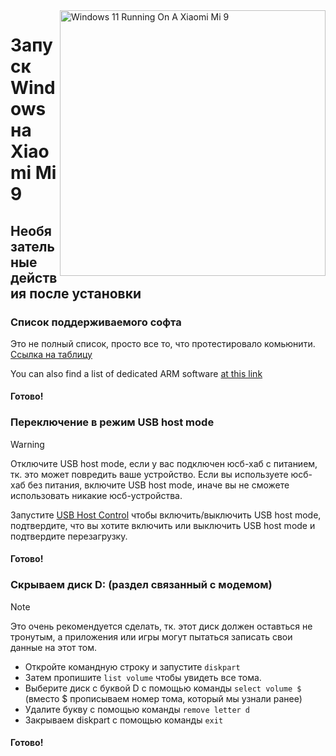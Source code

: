 <img align="right" src="https://raw.githubusercontent.com/woacepheus/Port-Windows-11-Xiaomi-Mi-9/main/cepheus.png" width="425" alt="Windows 11 Running On A Xiaomi Mi 9">

# Запуск Windows на Xiaomi Mi 9

## Необязательные действия после установки

### Список поддерживаемого софта
Это не полный список, просто все то, что протестировало комьюнити.
[Ссылка на таблицу](https://docs.google.com/spreadsheets/d/1XYuoySgYQE0HL573sA-0RGMX7I4lt5rWJuQ8Z8yRJNY/edit?usp=drivesdk)

You can also find a list of dedicated ARM software [at this link](https://armrepo.ver.lt/)

#### Готово!

### Переключение в режим USB host mode
> [!Warning]
> Отключите USB host mode, если у вас подключен юсб-хаб с питанием, тк. это может повредить ваше устройство. Если вы используете юсб-хаб без питания, включите USB host mode, иначе вы не сможете использовать никакие юсб-устройства.

Запустите [USB Host Control](https://github.com/erdilS/Port-Windows-11-Xiaomi-Pad-5/releases/download/USBHost/USB.Host.Mode.Control.V4.0.vbs) чтобы включить/выключить USB host mode, подтвердите, что вы хотите включить или выключить USB host mode и подтвердите перезагрузку.

#### Готово!

### Скрываем диск D: (раздел связанный с модемом)
> [!NOTE]
> Это очень рекомендуется сделать, тк. этот диск должен оставться не тронутым, а приложения или игры могут пытаться записать свои данные на этот том.  

- Откройте командную строку и запустите  ```diskpart```
- Затем пропишите ```list volume``` чтобы увидеть все тома.
- Выберите диск с буквой D с помощью команды ```select volume $``` (вместо $ прописываем номер тома, который мы узнали ранее)
- Удалите букву с помощью команды ```remove letter d```
- Закрываем diskpart с помощью команды ```exit```

#### Готово!
